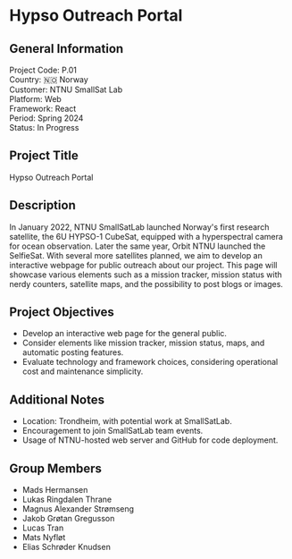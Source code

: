 # Hypso Outreach Portal

## General Information  
Project Code: P.01  
Country: 🇳🇴 Norway  
Customer: NTNU SmallSat Lab  
Platform: Web  
Framework: React  
Period: Spring 2024  
Status: In Progress  

## Project Title
Hypso Outreach Portal

## Description
In January 2022, NTNU SmallSatLab launched Norway's first research satellite, the 6U HYPSO-1 CubeSat, equipped with a hyperspectral camera for ocean observation. Later the same year, Orbit NTNU launched the SelfieSat. With several more satellites planned, we aim to develop an interactive webpage for public outreach about our project. This page will showcase various elements such as a mission tracker, mission status with nerdy counters, satellite maps, and the possibility to post blogs or images.

## Project Objectives
- Develop an interactive web page for the general public.
- Consider elements like mission tracker, mission status, maps, and automatic posting features.
- Evaluate technology and framework choices, considering operational cost and maintenance simplicity.

## Additional Notes
- Location: Trondheim, with potential work at SmallSatLab.
- Encouragement to join SmallSatLab team events.
- Usage of NTNU-hosted web server and GitHub for code deployment.

## Group Members
- Mads Hermansen
- Lukas Ringdalen Thrane
- Magnus Alexander Strømseng
- Jakob Grøtan Gregusson
- Lucas Tran
- Mats Nyfløt
- Elias Schrøder Knudsen
